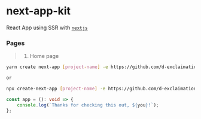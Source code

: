 # next-app-kit
React App using SSR with [`nextjs`](https://github.com/vercel/next.js/)

### Pages
> 1. Home page 

```bash
yarn create next-app [project-name] -e https://github.com/d-exclaimation/next-app-kit

or 

npx create-next-app [project-name] -e https://github.com/d-exclaimation/next-app-kit/tree/npm
```

```ts
const app = (): void => {
    console.log(`Thanks for checking this out, ${you}!`);
};
```


